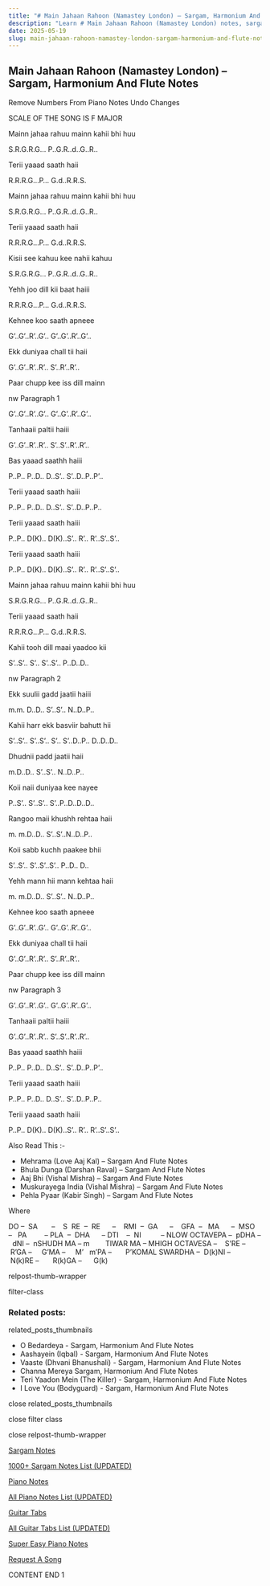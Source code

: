 ```yaml
---
title: "# Main Jahaan Rahoon (Namastey London) – Sargam, Harmonium And Flute Notes"
description: "Learn # Main Jahaan Rahoon (Namastey London) notes, sargam, harmonium notations and flute notes. Easy step-by-step tutorial for beginners."
date: 2025-05-19
slug: main-jahaan-rahoon-namastey-london-sargam-harmonium-and-flute-notes
---
```


## Main Jahaan Rahoon (Namastey London) – Sargam, Harmonium And Flute Notes

Remove Numbers From Piano Notes
Undo Changes

SCALE OF THE SONG IS F MAJOR

Mainn jahaa rahuu mainn kahii bhi huu

S.R.G.R.G… P..G.R..d..G..R..

Terii yaaad saath haii

R.R.R.G…P… G.d..R.R.S.

Mainn jahaa rahuu mainn kahii bhi huu

S.R.G.R.G… P..G.R..d..G..R..

Terii yaaad saath haii

R.R.R.G…P… G.d..R.R.S.

Kisii see kahuu kee nahii kahuu

S.R.G.R.G… P..G.R..d..G..R..

Yehh joo dill kii baat haiii

R.R.R.G…P… G.d..R.R.S.

Kehnee koo saath apneee

G’..G’..R’..G’.. G’..G’..R’..G’..

Ekk duniyaa chall tii haii

G’..G’..R’..R’.. S’..R’..R’..

Paar chupp kee iss dill mainn

nw Paragraph 1

G’..G’..R’..G’.. G’..G’..R’..G’..

Tanhaaii paltii haiii

G’..G’..R’..R’.. S’..S’..R’..R’..

Bas yaaad saathh haiii

P..P.. P..D.. D..S’.. S’..D..P..P’..

Terii yaaad saath haiii

P..P.. P..D.. D..S’.. S’..D..P..P..

Terii yaaad saath haiii

P..P.. D(K).. D(K)..S’.. R’.. R’..S’..S’..

Terii yaaad saath haiii

P..P.. D(K).. D(K)..S’.. R’.. R’..S’..S’..

Mainn jahaa rahuu mainn kahii bhi huu

S.R.G.R.G… P..G.R..d..G..R..

Terii yaaad saath haii

R.R.R.G…P… G.d..R.R.S.

Kahii tooh dill maai yaadoo kii

S’..S’.. S’.. S’..S’.. P..D..D..

nw Paragraph 2

Ekk suulii gadd jaatii haiii

m.m. D..D.. S’..S’.. N..D..P..

Kahii harr ekk basviir bahutt hii

S’..S’.. S’..S’.. S’.. S’..D..P.. D..D..D..

Dhudnii padd jaatii haii

m.D..D.. S’..S’.. N..D..P..

Koii naii duniyaa kee nayee

P..S’.. S’..S’.. S’..P..D..D..D..

Rangoo maii khushh rehtaa haii

m. m.D..D.. S’..S’..N..D..P..

Koii sabb kuchh paakee bhii

S’..S’.. S’..S’..S’.. P..D.. D..

Yehh mann hii mann kehtaa haii

m. m.D..D.. S’..S’.. N..D..P..

Kehnee koo saath apneee

G’..G’..R’..G’.. G’..G’..R’..G’..

Ekk duniyaa chall tii haii

G’..G’..R’..R’.. S’..R’..R’..

Paar chupp kee iss dill mainn

nw Paragraph 3

G’..G’..R’..G’.. G’..G’..R’..G’..

Tanhaaii paltii haiii

G’..G’..R’..R’.. S’..S’..R’..R’..

Bas yaaad saathh haiii

P..P.. P..D.. D..S’.. S’..D..P..P’..

Terii yaaad saath haiii

P..P.. P..D.. D..S’.. S’..D..P..P..

Terii yaaad saath haiii

P..P.. D(K).. D(K)..S’.. R’.. R’..S’..S’..



Also Read This :-



* Mehrama (Love Aaj Kal) – Sargam And Flute Notes
* Bhula Dunga (Darshan Raval) – Sargam And Flute Notes
* Aaj Bhi (Vishal Mishra) – Sargam And Flute Notes
* Muskurayega India (Vishal Mishra) – Sargam And Flute Notes
* Pehla Pyaar (Kabir Singh) – Sargam And Flute Notes

Where



DO –  SA       –    S  RE  –  RE      –    RMI  –  GA      –    GFA  –   MA      –  MSO  –   PA         – PLA  –  DHA      – DTI    –  NI          – NLOW OCTAVEPA –  pDHA –  dNI –  nSHUDH MA – m        TIWAR MA – MHIGH OCTAVESA –    S’RE –     R’GA –     G’MA –     M’   m’PA –       P’KOMAL SWARDHA –  D(k)NI –       N(k)RE –       R(k)GA –      G(k)



relpost-thumb-wrapper

filter-class

### Related posts:

related_posts_thumbnails

* O Bedardeya - Sargam, Harmonium And Flute Notes
* Aashayein (Iqbal) - Sargam, Harmonium And Flute Notes
* Vaaste (Dhvani Bhanushali) - Sargam, Harmonium And Flute Notes
* Channa Mereya Sargam, Harmonium And Flute Notes
* Teri Yaadon Mein (The Killer) - Sargam, Harmonium And Flute Notes
* I Love You (Bodyguard) - Sargam, Harmonium And Flute Notes

close related_posts_thumbnails

close filter class

close relpost-thumb-wrapper

[Sargam Notes](https://www.notationsworld.com/sargam-notes.html)

[1000+ Sargam Notes List (UPDATED)](https://www.notationsworld.com/all-songs-list-sargam-notes.html)

[Piano Notes](https://www.notationsworld.com/piano-notes.html)

[All Piano Notes List (UPDATED)](https://www.notationsworld.com/all-songs-list-piano-notes.html)

[Guitar Tabs](https://www.notationsworld.com/guitar-tabs.html)

[All Guitar Tabs List (UPDATED)](https://www.notationsworld.com/all-songs-list-guitar-tabs.html)

[Super Easy Piano Notes](https://studywall.in/)

[Request A Song](https://www.notationsworld.com/request-a-song.html)

CONTENT END 1


